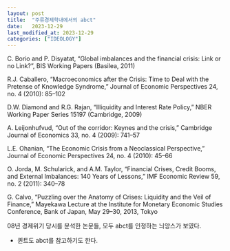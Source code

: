 ```yaml
---
layout: post
title:  "주류경제학내에서의 abct"
date:   2023-12-29
last_modified_at: 2023-12-29
categories: ["IDEOLOGY"]
---
```


C. Borio and P. Disyatat, “Global imbalances and the financial crisis: Link or no Link?”, BIS Working Papers (Basilea, 2011)



R.J. Caballero, “Macroeconomics after the Crisis: Time to Deal with the Pretense of Knowledge Syndrome,” Journal of Economic Perspectives 24, no. 4 (2010): 85–102



D.W. Diamond and R.G. Rajan, “Illiquidity and Interest Rate Policy,” NBER Working Paper Series 15197 (Cambridge, 2009)



A. Leijonhufvud, “Out of the corridor: Keynes and the crisis,” Cambridge Journal of Economics 33, no. 4 (2009): 741–57



L.E. Ohanian, “The Economic Crisis from a Neoclassical Perspective,” Journal of Economic Perspectives 24, no. 4 (2010): 45–66



O. Jorda, M. Schularick, and A.M. Taylor, “Financial Crises, Credit Booms, and External Imbalances: 140 Years of Lessons,” IMF Economic Review 59, no. 2 (2011): 340–78



G. Calvo, “Puzzling over the Anatomy of Crises: Liquidity and the Veil of Finance,” Mayekawa Lecture at the Institute for Monetary Economic Studies Conference, Bank of Japan, May 29–30, 2013, Tokyo

08년 경제위기 당시를 분석한 논문들, 모두 abct를 인정하는 늬앙스가 보였다.

+ 퀸트도 abct를 참고하기도 한다.
